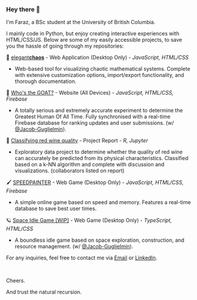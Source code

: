 ### Hey there 👋

I'm Faraz, a BSc student at the University of British Columbia.

I mainly code in Python, but enjoy creating interactive experiences with HTML/CSS/JS. Below are some of my easily accessible projects, to save you the hassle of going through my repositories:

🦋 [elegant**chaos**](https://farazht.github.io/chaos/) - Web Application (Desktop Only) - *JavaScript, HTML/CSS* 
  - Web-based tool for visualizing chaotic mathematical systems. Complete with extensive customization options, import/export functionality, and thorough documentation. 

🐐 [Who's the GOAT?](https://whos-the-goat.web.app/) - Website (All Devices) - *JavaScript, HTML/CSS, Firebase* 
  - A totally serious and extremely accurate experiment to determine the Greatest Human Of All Time. Fully synchronised with a real-time Firebase database for ranking updates and user submissions. (w/ [@Jacob-Guglielmin](https://github.com/Jacob-Guglielmin/)).

🍷 [Classifying red wine quality](https://github.com/farazht/dsci-100-2022w1-group-114/blob/main/Group%20Report.ipynb) - Project Report - *R, Jupyter* 
  - Exploratory data project to determine whether the quality of red wine can accurately be predicted from its physical characteristics. Classified based on a k-NN algorithm and complete with discussion and visualizations. (collaborators listed on report)

🖌️ [SPEEDPAINTER](https://farazht.github.io/speedpainter/) - Web Game (Desktop Only) - *JavaScript, HTML/CSS, Firebase* 
  - A simple online game based on speed and memory. Features a real-time database to save best user times. 

🪐 [Space Idle Game [WIP]](https://github.com/Jacob-Guglielmin/space-idle-game) - Web Game (Desktop Only) - *TypeScript, HTML/CSS* 
  - A boundless idle game based on space exploration, construction, and resource management. (w/ [@Jacob-Guglielmin](https://github.com/Jacob-Guglielmin/)).

For any inquiries, feel free to contact me via [Email](mailto:tehranifaraz314@gmail.com) or [LinkedIn](https://www.linkedin.com/in/faraz-hosseinian-tehrani-67b879239/).

&nbsp;

Cheers. 

And trust the natural recursion.
